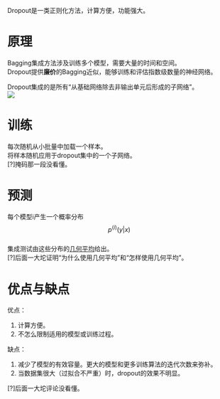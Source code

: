 Dropout是一类正则化方法，计算方便，功能强大。  

# 原理

Bagging集成方法涉及训练多个模型，需要大量的时间和空间。  
Dropout提供**廉价**的Bagging近似，能够训练和评估指数级数量的神经网络。  

Dropout集成的是所有“从基础网络除去非输出单元后形成的子网络”。  
![](http://windmissing.github.io/images_for_gitbook/Bible-DeepLearning/12.png) 
# 训练

每次随机从小批量中加载一个样本。  
将样本随机应用于dropout集中的一个子网络。  
[?]掩码那一段没看懂。  

# 预测

每个模型i产生一个概率分布$$p^{(i)}(y|x)$$  
集成测试由这些分布的[几何平均](TODO:现在上不了网，链接以后补上)给出。  
[?]后面一大坨证明“为什么使用几何平均”和“怎样使用几何平均”。  

# 优点与缺点

优点：  
1. 计算方便。  
2. 不怎么限制适用的模型或训练过程。  

缺点：  
1. 减少了模型的有效容量。更大的模型和更多训练算法的迭代次数来弥补。  
2. 当数据集很大（过拟合不严重）时，dropout的效果不明显。  

[?]后面一大坨评论没看懂。  